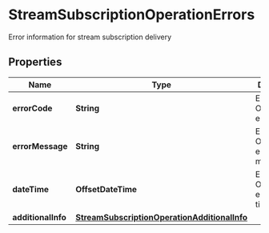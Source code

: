 

# StreamSubscriptionOperationErrors

Error information for stream subscription delivery

## Properties

| Name | Type | Description | Notes |
|------------ | ------------- | ------------- | -------------|
|**errorCode** | **String** | Equinix Observability error code |  [optional] |
|**errorMessage** | **String** | Equinix Observability error message |  [optional] |
|**dateTime** | **OffsetDateTime** | Equinix Observability error date time |  [optional] |
|**additionalInfo** | [**StreamSubscriptionOperationAdditionalInfo**](StreamSubscriptionOperationAdditionalInfo.md) |  |  [optional] |



